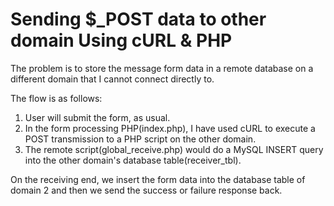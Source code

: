 # Sending $_POST data to other domain Using cURL & PHP

The problem is to store the message form data in a remote database on a different domain that I cannot connect directly to.

The flow is as follows:
1. User will submit the form, as usual.
2. In the form processing PHP(index.php), I have used cURL to execute a POST transmission to a PHP script on the other domain.
3. The remote script(global_receive.php) would do a MySQL INSERT query into the other domain's database table(receiver_tbl).

On the receiving end, we insert the form data into the database table of domain 2 and then we send the success or failure response back.

